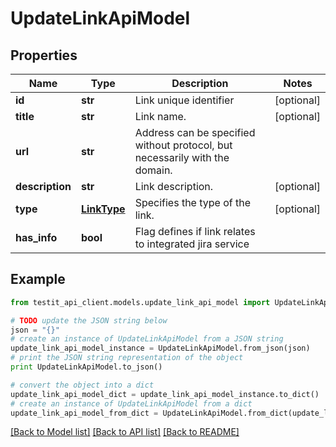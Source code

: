 # UpdateLinkApiModel


## Properties
Name | Type | Description | Notes
------------ | ------------- | ------------- | -------------
**id** | **str** | Link unique identifier | [optional] 
**title** | **str** | Link name. | [optional] 
**url** | **str** | Address can be specified without protocol, but necessarily with the domain. | 
**description** | **str** | Link description. | [optional] 
**type** | [**LinkType**](LinkType.md) | Specifies the type of the link. | [optional] 
**has_info** | **bool** | Flag defines if link relates to integrated jira service | 

## Example

```python
from testit_api_client.models.update_link_api_model import UpdateLinkApiModel

# TODO update the JSON string below
json = "{}"
# create an instance of UpdateLinkApiModel from a JSON string
update_link_api_model_instance = UpdateLinkApiModel.from_json(json)
# print the JSON string representation of the object
print UpdateLinkApiModel.to_json()

# convert the object into a dict
update_link_api_model_dict = update_link_api_model_instance.to_dict()
# create an instance of UpdateLinkApiModel from a dict
update_link_api_model_from_dict = UpdateLinkApiModel.from_dict(update_link_api_model_dict)
```
[[Back to Model list]](../README.md#documentation-for-models) [[Back to API list]](../README.md#documentation-for-api-endpoints) [[Back to README]](../README.md)


